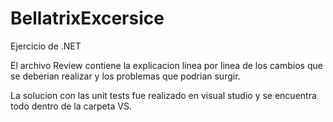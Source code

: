 # BellatrixExcersice
Ejercicio de .NET

El archivo Review contiene la explicacion linea por linea de los cambios que se deberian realizar y los problemas que podrian surgir.

La solucion con las unit tests fue realizado en visual studio y se encuentra todo dentro de la carpeta VS.
